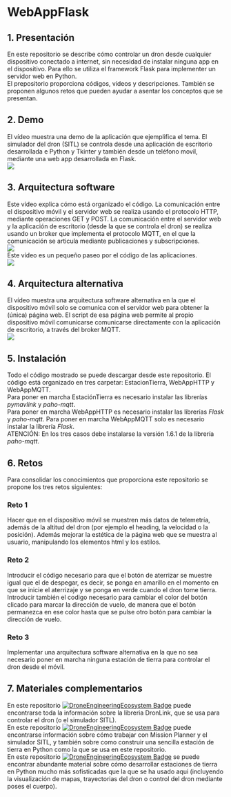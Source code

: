 # WebAppFlask
## 1. Presentación
En este repositorio se describe cómo controlar un dron desde cualquier dispositivo conectado a internet, sin necesidad de instalar ninguna app en el dispositivo. Para ello se utiliza el framework Flask para implementer un servidor web en Python.   
El prepositorio proporciona códigos, vídeos y descripciones. También se proponen algunos retos que pueden ayudar a asentar los conceptos que se presentan.   
## 2. Demo    
El vídeo muestra una demo de la aplicación que ejemplifica el tema. El simulador del dron (SITL) se controla desde una aplicación de escritorio desarrollada e Python y Tkinter y también desde un teléfono movil, mediante una web app desarrollada en Flask.    
[![](https://markdown-videos-api.jorgenkh.no/url?url=https%3A%2F%2Fwww.youtube.com%2Fwatch%3Fv%3DryezfzIUBrE)](https://www.youtube.com/watch?v=ryezfzIUBrE)     
## 3. Arquitectura software
Este vídeo explica cómo está organizado el código. La comunicación entre el dispositivo móvil y el servidor web se realiza usando el protocolo HTTP, mediante operaciones GET y POST. La comunicación entre el servidor web y la aplicación de escritorio (desde la que se controla el dron) se realiza usando un broker que implementa el protocolo MQTT, en el que la comunicación se articula mediante publicaciones y subscripciones.    
[![](https://markdown-videos-api.jorgenkh.no/url?url=https%3A%2F%2Fwww.youtube.com%2Fwatch%3Fv%3DryezfzIUBrE)](https://www.youtube.com/watch?v=ryezfzIUBrE)    
Este vídeo es un pequeño paseo por el código de las aplicaciones.    
[![](https://markdown-videos-api.jorgenkh.no/url?url=https%3A%2F%2Fwww.youtube.com%2Fwatch%3Fv%3DryezfzIUBrE)](https://www.youtube.com/watch?v=ryezfzIUBrE)    
## 4. Arquitectura alternativa
El vídeo muestra una arquitectura software alternativa en la que el dispositivo móvil solo se comunica con el servidor web para obtener la (única) página web. El script de esa página web permite al propio dispositivo móvil comunicarse comunicarse directamente con la aplicación de escritorio, a través del broker MQTT.    
[![](https://markdown-videos-api.jorgenkh.no/url?url=https%3A%2F%2Fwww.youtube.com%2Fwatch%3Fv%3DryezfzIUBrE)](https://www.youtube.com/watch?v=ryezfzIUBrE)    
## 5. Instalación
Todo el código mostrado se puede descargar desde este repositorio. El código está organizado en tres carpetar: EstacionTierra, WebAppHTTP y WebAppMQTT.    
Para poner en marcha EstaciónTierra es necesario instalar las librerías *pymavlink* y *paho-mqtt*.    
Para poner en marcha WebAppHTTP es necesario instalar las librerías *Flask* y *paho-mqtt*. 
Para poner en marcha WebAppMQTT solo es necesario instalar la librería *Flask*.    
ATENCIÓN: En los tres casos debe instalarse la versión 1.6.1 de la librería *paho-mqtt*.    
## 6. Retos
Para consolidar los conocimientos que proporciona este repositorio se propone los tres retos siguientes:     
### Reto 1 ###
Hacer que en el dispositivo móvil se muestren más datos de telemetría, además de la altitud del dron (por ejemplo el heading, la velocidad o la posición). Además mejorar la estética de la página web que se muestra al usuario, manipulando los elementos html y los estilos.     
### Reto 2 ###
Introducir el código necesario para que el botón de aterrizar se muestre igual que el de despegar, es decir, se ponga en amarillo en el momento en que se inicie el aterrizaje y se ponga en verde cuando el dron tome tierra. Introducir también el codigo necesario para cambiar el color del botón clicado para marcar la dirección de vuelo, de manera que el botón permanezca en ese color hasta que se pulse otro botón para cambiar la dirección de vuelo.     
### Reto 3 ###
Implementar una arquitectura software alternativa en la que no sea necesario poner en marcha ninguna estación de tierra para controlar el dron desde el móvil.     
## 7. Materiales complementarios ##
En este repositorio [![DroneEngineeringEcosystem Badge](https://img.shields.io/badge/DEE-DronLink-blue.svg)](https://github.com/dronsEETAC/DronLink.git) puede encontrarse toda la información sobre la libreria DronLink, que se usa para controlar el dron (o el simulador SITL).   
En este repositorio [![DroneEngineeringEcosystem Badge](https://img.shields.io/badge/DEE-telecoRenta_taller_de_drones-blue.svg)](https://github.com/dronsEETAC/telecoRenta_taller_de_drones.git) puede encontrarse información sobre cómo trabajar con Mission Planner y el simulador SITL, y también sobre como construir una sencilla estación de tierra en Python como la que se usa en este repositorio.    
En este repositorio [![DroneEngineeringEcosystem Badge](https://img.shields.io/badge/DEE-Programacion_de_drones-blue.svg)](https://github.com/dronsEETAC/Programacion-de-drones.git) se puede encontrar abundante material sobre cómo desarrollar estaciones de tierra en Python mucho más sofisticadas que la que se ha usado aqui (incluyendo la visualización de mapas, trayectorias del dron o control del dron mediante poses el cuerpo).




